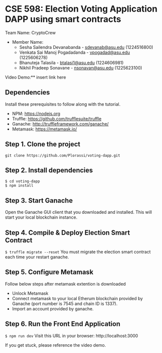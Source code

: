 # CSE 598: Election Voting Application DAPP using smart contracts

Team Name: CryptoCrew

- Member Name:
  - Sesha Sailendra Devanabanda - sdevanab@asu.edu (1224516800)
  - Venkata Sai Manoj Pogadadanda - vpogadad@asu.edu (1225606278)
  - Bhanuteja Talasila - btalasi1@asu.edu (1224606981)
  - Nikhil Pradeep Sonavane - nsonavan@asu.edu (1225623100)

Video Demo:\*\*
insert link here

## Dependencies

Install these prerequisites to follow along with the tutorial.

- NPM: https://nodejs.org
- Truffle: https://github.com/trufflesuite/truffle
- Ganache: http://truffleframework.com/ganache/
- Metamask: https://metamask.io/

## Step 1. Clone the project

`git clone https://github.com/Plorassi/voting-dapp.git`

## Step 2. Install dependencies

```
$ cd voting-dapp
$ npm install
```

## Step 3. Start Ganache

Open the Ganache GUI client that you downloaded and installed. This will start your local blockchain instance.

## Step 4. Compile & Deploy Election Smart Contract

`$ truffle migrate --reset`
You must migrate the election smart contract each time your restart ganache.

## Step 5. Configure Metamask

Follow below steps after metamask extention is downloaded

- Unlock Metamask
- Connect metamask to your local Etherum blockchain provided by Ganache (port number is 7545 and chain ID is 1337).
- Import an account provided by ganache.

## Step 6. Run the Front End Application

`$ npm run dev`
Visit this URL in your browser: http://localhost:3000

If you get stuck, please reference the video demo.
